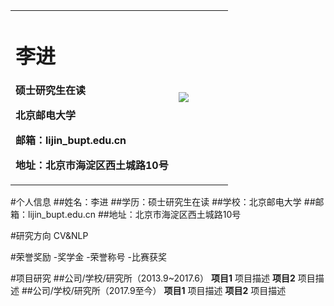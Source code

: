 <table border="0">
  <tr>
    <td width="75%">
      <h1>李进</h1>
      <p><b>硕士研究生在读</b></p>
      <p><b>北京邮电大学</b></p>
      <p><b>邮箱：lijin_bupt.edu.cn</b></p>
      <p><b>地址：北京市海淀区西土城路10号</b></p>
    </td>
    <td width="25%">
      <img src="/66.jpg”width=“180%">
    </td>
  </tr>
</table>

#个人信息
##姓名：李进
##学历：硕士研究生在读
##学校：北京邮电大学
##邮箱：lijin_bupt.edu.cn
##地址：北京市海淀区西土城路10号

#研究方向
CV&NLP

#荣誉奖励
-奖学金
-荣誉称号
-比赛获奖

#项目研究
##公司/学校/研究所（2013.9~2017.6）
**项目1**
项目描述
**项目2**
项目描述
##公司/学校/研究所（2017.9至今）
**项目1**
项目描述
**项目2**
项目描述
